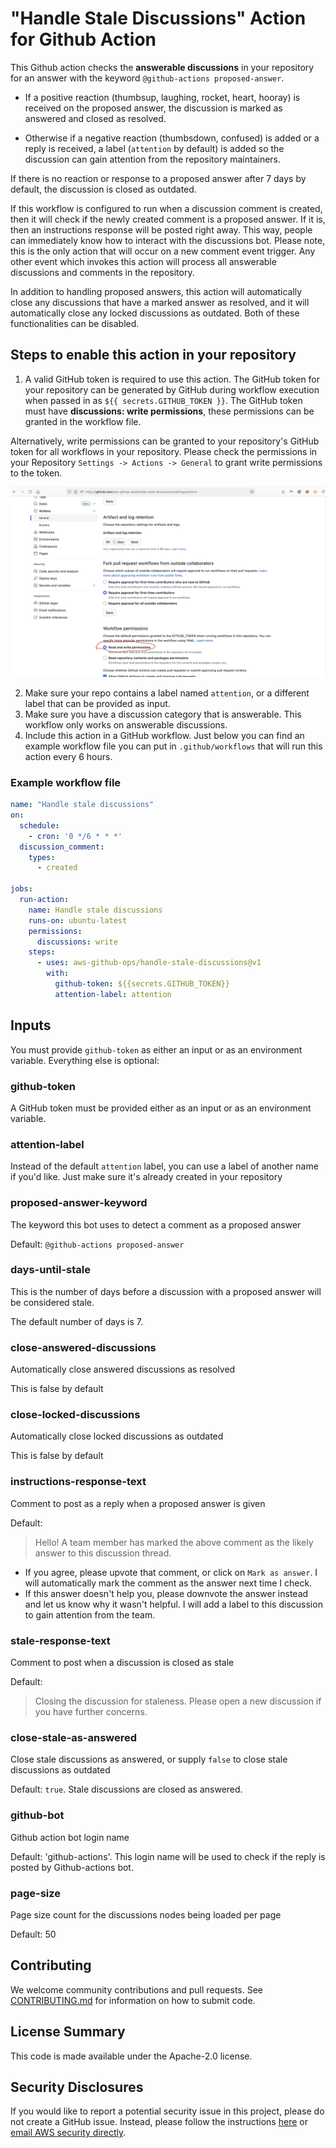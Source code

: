 # "Handle Stale Discussions" Action for Github Action

This Github action checks the **answerable discussions** in your repository for an answer with the keyword `@github-actions proposed-answer`. 

* If a positive reaction (thumbsup, laughing, rocket, heart, hooray) is received on the proposed answer, the discussion is marked as answered and closed as resolved. 

* Otherwise if a negative reaction (thumbsdown, confused) is added or a reply is received, a label (`attention` by default) is added so the discussion can gain attention from the repository maintainers. 

If there is no reaction or response to a proposed answer after 7 days by default, the discussion is closed as outdated.

If this workflow is configured to run when a discussion comment is created, then it will check if the newly created comment is a proposed answer. If it is, then an instructions response will be posted right away. This way, people can immediately know how to interact with the discussions bot. Please note, this is the only action that will occur on a new comment event trigger. Any other event which invokes this action will process all answerable discussions and comments in the repository.

In addition to handling proposed answers, this action will automatically close any discussions that have a marked answer as resolved, and it will automatically close any locked discussions as outdated. Both of these functionalities can be disabled.

## Steps to enable this action in your repository

1. A valid GitHub token is required to use this action. The GitHub token for your repository can be generated by GitHub during workflow execution when passed in as `${{ secrets.GITHUB_TOKEN }}`. The GitHub token must have <b>discussions: write permissions</b>, these permissions can be granted in the workflow file.

Alternatively, write permissions can be granted to your repository's GitHub token for all workflows in your repository. Please check the permissions in your Repository `Settings -> Actions -> General` to grant write permissions to the token.


![Action Settings in repo](images/repoTokenSettings.png)

2. Make sure your repo contains a label named `attention`, or a different label that can be provided as input.
3. Make sure you have a discussion category that is answerable. This workflow only works on answerable discussions.
4. Include this action in a GitHub workflow. Just below you can find an example workflow file you can put in `.github/workflows` that 
will run this action every 6 hours.

### Example workflow file

```yaml
name: "Handle stale discussions"
on:
  schedule:
    - cron: '0 */6 * * *'
  discussion_comment:
    types:
      - created

jobs:
  run-action:
    name: Handle stale discussions
    runs-on: ubuntu-latest
    permissions:
      discussions: write
    steps:
      - uses: aws-github-ops/handle-stale-discussions@v1
        with:
          github-token: ${{secrets.GITHUB_TOKEN}}
          attention-label: attention
```

## Inputs

You must provide `github-token` as either an input or as an environment variable. Everything else is optional:

### github-token

A GitHub token must be provided either as an input or as an environment variable.

### attention-label

Instead of the default `attention` label, you can use a label of another name if you'd like. Just make sure it's already created in your repository

### proposed-answer-keyword

The keyword this bot uses to detect a comment as a proposed answer

Default: `@github-actions proposed-answer`

### days-until-stale

This is the number of days before a discussion with a proposed answer will be considered stale. 

The default number of days is 7.

### close-answered-discussions

Automatically close answered discussions as resolved

This is false by default

### close-locked-discussions

Automatically close locked discussions as outdated

This is false by default

### instructions-response-text

Comment to post as a reply when a proposed answer is given

Default: 

>  Hello! A team member has marked the above comment as the likely answer to this discussion thread. 
* If you agree, please upvote that comment, or click on `Mark as answer`. I will automatically mark the comment as the answer next time I check. 
* If this answer doesn't help you, please downvote the answer instead and let us know why it wasn't helpful. I will add a label to this discussion to gain attention from the team.

### stale-response-text

Comment to post when a discussion is closed as stale

Default:

> Closing the discussion for staleness. Please open a new discussion if you have further concerns.

### close-stale-as-answered

Close stale discussions as answered, or supply `false` to close stale discussions as outdated

Default: `true`. Stale discussions are closed as answered.

### github-bot

Github action bot login name

Default: 'github-actions'. This login name will be used to check if the reply is posted by Github-actions bot.

### page-size

Page size count for the discussions nodes being loaded per page

Default: 50

## Contributing 
We welcome community contributions and pull requests. See [CONTRIBUTING.md](https://github.com/aws-github-ops/handle-stale-discussions/blob/main/CONTRIBUTING.md) for information on how to submit code.

## License Summary
This code is made available under the Apache-2.0 license.

## Security Disclosures
If you would like to report a potential security issue in this project, please do not create a GitHub issue.  Instead, please follow the instructions [here](https://aws.amazon.com/security/vulnerability-reporting/) or [email AWS security directly](mailto:aws-security@amazon.com).
